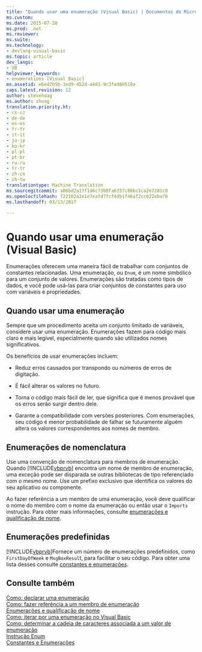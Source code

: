 ```yaml
---
title: "Quando usar uma enumeração (Visual Basic) | Documentos do Microsoft"
ms.custom: 
ms.date: 2015-07-20
ms.prod: .net
ms.reviewer: 
ms.suite: 
ms.technology:
- devlang-visual-basic
ms.topic: article
dev_langs:
- VB
helpviewer_keywords:
- enumerations [Visual Basic]
ms.assetid: e6e47b5b-3ed9-452d-a481-9c3fed88519a
caps.latest.revision: 12
author: stevehoag
ms.author: shoag
translation.priority.ht:
- cs-cz
- de-de
- es-es
- fr-fr
- it-it
- ja-jp
- ko-kr
- pl-pl
- pt-br
- ru-ru
- tr-tr
- zh-cn
- zh-tw
translationtype: Machine Translation
ms.sourcegitcommit: a06bd2a17f1d6c7308fa6337c866c1ca2e7281c0
ms.openlocfilehash: f22102a2e1e7eafd7fcf4db1f46af2cc622eba70
ms.lasthandoff: 03/13/2017

---
```

# <a name="when-to-use-an-enumeration-visual-basic"></a>Quando usar uma enumeração (Visual Basic)
Enumerações oferecem uma maneira fácil de trabalhar com conjuntos de constantes relacionadas. Uma enumeração, ou `Enum`, é um nome simbólico para um conjunto de valores. Enumerações são tratadas como tipos de dados, e você pode usá-las para criar conjuntos de constantes para uso com variáveis e propriedades.  
  
## <a name="when-to-use-an-enumeration"></a>Quando usar uma enumeração  
 Sempre que um procedimento aceita um conjunto limitado de variáveis, considere usar uma enumeração. Enumerações fazem para código mais claro e mais legível, especialmente quando são utilizados nomes significativos.  
  
 Os benefícios de usar enumerações incluem:  
  
-   Reduz erros causados por transpondo ou números de erros de digitação.  
  
-   É fácil alterar os valores no futuro.  
  
-   Torna o código mais fácil de ler, que significa que é menos provável que os erros serão surgir dentro dele.  
  
-   Garante a compatibilidade com versões posteriores. Com enumerações, seu código é menor probabilidade de falhar se futuramente alguém altera os valores correspondentes aos nomes de membro.  
  
## <a name="naming-enumerations"></a>Enumerações de nomenclatura  
 Use uma convenção de nomenclatura para membros de enumeração. Quando [!INCLUDE[vbprvb](../../../../csharp/programming-guide/concepts/linq/includes/vbprvb_md.md)] encontra um nome de membro de enumeração, uma exceção pode ser disparada se outras bibliotecas de tipo referenciado com o mesmo nome. Use um prefixo exclusivo que identifica os valores do seu aplicativo ou componente.  
  
 Ao fazer referência a um membro de uma enumeração, você deve qualificar o nome do membro com o nome da enumeração ou então usar o `Imports` instrução. Para obter mais informações, consulte [enumerações e qualificação de nome](../../../../visual-basic/programming-guide/language-features/constants-enums/enumerations-and-name-qualification.md).  
  
## <a name="predefined-enumerations"></a>Enumerações predefinidas  
 [!INCLUDE[vbprvb](../../../../csharp/programming-guide/concepts/linq/includes/vbprvb_md.md)]Fornece um número de enumerações predefinidos, como `FirstDayOfWeek` e `MsgBoxResul`t, para facilitar o seu código. Para obter uma lista desses consulte [constantes e enumerações](../../../../visual-basic/language-reference/constants-and-enumerations.md).  
  
## <a name="see-also"></a>Consulte também  
 [Como: declarar uma enumeração](../../../../visual-basic/programming-guide/language-features/constants-enums/how-to-declare-enumerations.md)   
 [Como: fazer referência a um membro de enumeração](../../../../visual-basic/programming-guide/language-features/constants-enums/how-to-refer-to-an-enumeration-member.md)   
 [Enumerações e qualificação de nome](../../../../visual-basic/programming-guide/language-features/constants-enums/enumerations-and-name-qualification.md)   
 [Como: iterar por uma enumeração no Visual Basic](../../../../visual-basic/programming-guide/language-features/constants-enums/how-to-iterate-through-an-enumeration.md)   
 [Como: determinar a cadeia de caracteres associada a um valor de enumeração](../../../../visual-basic/programming-guide/language-features/constants-enums/how-to-determine-the-string-associated-with-an-enumeration-value.md)   
 [Instrução Enum](../../../../visual-basic/language-reference/statements/enum-statement.md)   
 [Constantes e Enumerações](../../../../visual-basic/language-reference/constants-and-enumerations.md)
